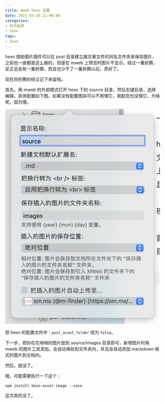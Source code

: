 ```yaml
---
title: mweb hexo 设置
date: 2021-03-26 21:00:00
categories:
- 码不能停
- hexo
tags:
- hexo
---
```


hexo 借助图片插件可以在 post 目录建立跟文章文件的同名文件夹来保存图片，之前也一直都是这么做的，但是在 mweb 上预览时图片不显示，经过一番折腾，反正总会有一番折腾，而且也少不了一番折腾以后，弄好了。

现在将折腾的经过记下来留档。

首先，用 mweb 的外部模式打开 hexo 下的 source 目录，然后右键目录，选择编辑，具体配置如下图，如果没有配置图床可以不用理它，我配完也没理它，为啥呢，因为慢。

![图片路径](/images/mweb-images.png)

把 hexo 的配置文件中：`post_asset_folder` 改为 `false`。

下一步，把你花花哨哨的图片放到 source/images 目录即可，新增图片时用 mweb 的图片工具添加，会自动保存到文件夹内，并且会自动添加 mackdown 格式的图片到文档内。

然后，就没了。

哦，可能需要执行一下这个：
```shell
npm install hexo-asset-image --save
```

这次真的没了。

